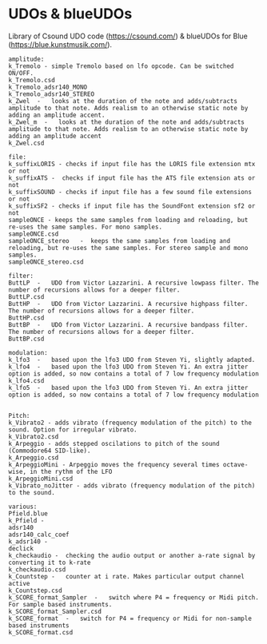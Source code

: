 # UDOs & blueUDOs

Library of Csound UDO code (https://csound.com/) & blueUDOs for Blue (https://blue.kunstmusik.com/).

    
    amplitude:
    k_Tremolo - simple Tremolo based on lfo opcode. Can be switched ON/OFF.
    k_Tremolo.csd
    k_Tremolo_adsr140_MONO
    k_Tremolo_adsr140_STEREO
    k_Zwel  -   looks at the duration of the note and adds/subtracts amplitude to that note. Adds realism to an otherwise static note by adding an amplitude accent.
    k_Zwel_m  -   looks at the duration of the note and adds/subtracts amplitude to that note. Adds realism to an otherwise static note by adding an amplitude accent
    k_Zwel.csd
        
    file:
    k_suffixLORIS - checks if input file has the LORIS file extension mtx or not
    k_suffixATS -  checks if input file has the ATS file extension ats or not
    k_suffixSOUND - checks if input file has a few sound file extensions or not
    k_suffixSF2 - checks if input file has the SoundFont extension sf2 or not
    sampleONCE - keeps the same samples from loading and reloading, but re-uses the same samples. For mono samples.
    sampleONCE.csd
    sampleONCE_stereo   -  keeps the same samples from loading and reloading, but re-uses the same samples. For stereo sample and mono samples.
    sampleONCE_stereo.csd
    
    filter:
    ButtLP  -   UDO from Victor Lazzarini. A recursive lowpass filter. The number of recursions allows for a deeper filter.
    ButtLP.csd
    ButtHP  -   UDO from Victor Lazzarini. A recursive highpass filter. The number of recursions allows for a deeper filter.
    ButtHP.csd
    ButtBP  -   UDO from Victor Lazzarini. A recursive bandpass filter. The number of recursions allows for a deeper filter.
    ButtBP.csd
        
    modulation:
    k_lfo3  -   based upon the lfo3 UDO from Steven Yi, slightly adapted. 
    k_lfo4  -   based upon the lfo3 UDO from Steven Yi. An extra jitter option is added, so now contains a total of 7 low frequency	modulation 
    k_lfo4.csd
    k_lfo5  -   based upon the lfo3 UDO from Steven Yi. An extra jitter option is added, so now contains a total of 7 low frequency	modulation 

    
    Pitch:
    k_Vibrato2 - adds vibrato (frequency modulation of the pitch) to the sound. Option for irregular vibrato.
    k_Vibrato2.csd
    k_Arpeggio - adds stepped oscilations to pitch of the sound (Commodore64 SID-like).
    k_Arpeggio.csd
    k_ArpeggioMini - Arpeggio moves the frequency several times octave-wise, in the rythm of the LFO
    k_ArpeggioMini.csd
    k_Vibrato_noJitter - adds vibrato (frequency modulation of the pitch) to the sound.
    
    various:
    Pfield.blue
    k_Pfield -
    adsr140
    adsr140_calc_coef
    k_adsr140 - 
    declick
    k_checkaudio -  checking the audio output or another a-rate signal by converting it to k-rate
    k_checkaudio.csd
    k_Countstep -   counter at i rate. Makes particular output channel active
    k_Countstep.csd
    k_SCORE_format_Sampler  -   switch where P4 = frequency or Midi pitch. For sample based instruments. 
    k_SCORE_format_Sampler.csd
    k_SCORE_format  -   switch for P4 = frequency or Midi for non-sample based instruments
    k_SCORE_format.csd

    

   





   
